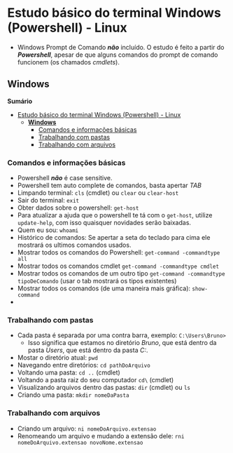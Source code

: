 # Estudo básico do terminal Windows (Powershell) - Linux
  * Windows Prompt de Comando ***não*** incluído. O estudo é feito a partir do ***Powershell***, apesar de que alguns comandos do prompt de comando funcionem (os chamados *cmdlets*).

## **Windows**

**Sumário**

- [Estudo básico do terminal Windows (Powershell) - Linux](#estudo-básico-do-terminal-windows-powershell---linux)
  - [**Windows**](#windows)
    - [Comandos e informações básicas](#comandos-e-informações-básicas)
    - [Trabalhando com pastas](#trabalhando-com-pastas)
    - [Trabalhando com arquivos](#trabalhando-com-arquivos)

### Comandos e informações básicas
* Powershell ***não*** é case sensitive.
* Powershell tem auto complete de comandos, basta apertar *TAB*
* Limpando terminal: `cls` (cmdlet) ou `clear` ou `clear-host`
* Sair do terminal: `exit`
* Obter dados sobre o powershell: `get-host`
* Para atualizar a ajuda que o powershell te tá com o `get-host`, utilize `update-help`, com isso quaisquer novidades serão baixadas.
* Quem eu sou: `whoami`
* Histórico de comandos: Se apertar a seta do teclado para cima ele mostrará os ultimos comandos usados.
* Mostrar todos os comandos do Powershell: `get-command -commandtype all`
* Mostrar todos os comandos cmdlet `get-command -commandtype cmdlet`
* Mostrar todos os comandos de um outro tipo `get-command -commandtype tipoDeComando` (usar o tab mostrará os tipos existentes)
* Mostrar todos os comandos (de uma maneira mais gráfica): `show-command`
* 

### Trabalhando com pastas

* Cada pasta é separada por uma contra barra, exemplo: `C:\Users\Bruno>`
   * Isso significa que estamos no diretório *Bruno*, que está dentro da pasta *Users*, que está dentro da pasta *C:*.
* Mostar o diretório atual: `pwd`
* Navegando entre diretórios: `cd pathDoArquivo`
* Voltando uma pasta: `cd ..` (cmdlet)
* Voltando a pasta raiz do seu computador `cd\` (cmdlet)
* Visualizando arquivos dentro das pastas: `dir` (cmdlet) ou `ls`
* Criando uma pasta: `mkdir nomeDaPasta`

### Trabalhando com arquivos

* Criando um arquivo: `ni nomeDoArquivo.extensao`
* Renomeando um arquivo e mudando a extensão dele: `rni nomeDoArquivo.extensao novoNome.extensao`


